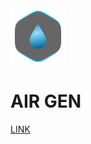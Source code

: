 <img src="./assets/files/logo.svg" alt="Exemplo imagem">
<h1>AIR GEN</h1>
<a href="https://andredeomondes.github.io/air-gen">LINK</a>
